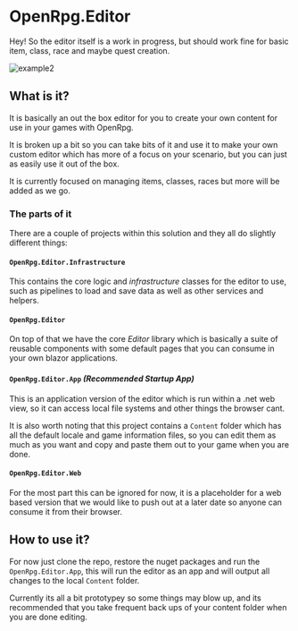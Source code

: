 # OpenRpg.Editor
Hey! So the editor itself is a work in progress, but should work fine for basic item, class, race and maybe quest creation.

![example2](https://i.imgur.com/ShxusWF.png)

## What is it?

It is basically an out the box editor for you to create your own content for use in your games with OpenRpg.

It is broken up a bit so you can take bits of it and use it to make your own custom editor which has more of a focus on your scenario, but you can just as easily use it out of the box.

It is currently focused on managing items, classes, races but more will be added as we go.

### The parts of it

There are a couple of projects within this solution and they all do slightly different things:

#### `OpenRpg.Editor.Infrastructure`

This contains the core logic and *infrastructure* classes for the editor to use, such as pipelines to load and save data as well as other services and helpers.

#### `OpenRpg.Editor`

On top of that we have the core *Editor* library which is basically a suite of reusable components with some default pages that you can consume in your own blazor applications.

#### `OpenRpg.Editor.App` *(Recommended Startup App)*

This is an application version of the editor which is run within a .net web view, so it can access local file systems and other things the browser cant.

It is also worth noting that this project contains a `Content` folder which has all the default locale and game information files, so you can edit them as much as you want and copy and paste them out to your game when you are done.

#### `OpenRpg.Editor.Web`

For the most part this can be ignored for now, it is a placeholder for a web based version that we would like to push out at a later date so anyone can consume it from their browser.

## How to use it?

For now just clone the repo, restore the nuget packages and run the `OpenRpg.Editor.App`, this will run the editor as an app and will output all changes to the local `Content` folder.

Currently its all a bit prototypey so some things may blow up, and its recommended that you take frequent back ups of your content folder when you are done editing.
